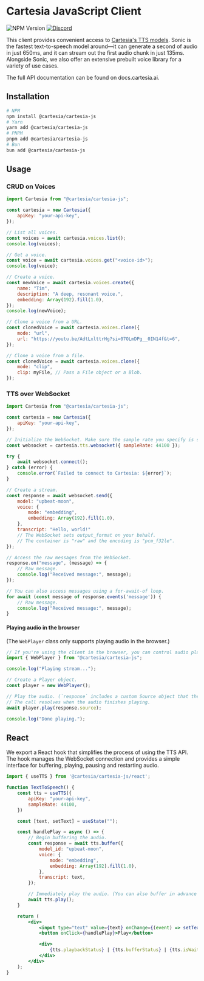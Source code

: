 # Cartesia JavaScript Client

![NPM Version](https://img.shields.io/npm/v/%40cartesia%2Fcartesia-js?logo=npm)
[![Discord](https://badgen.net/badge/black/Cartesia/icon?icon=discord&label)](https://discord.gg/ZVxavqHB9X)

This client provides convenient access to [Cartesia's TTS models](https://cartesia.ai/). Sonic is the fastest text-to-speech model around—it can generate a second of audio in just 650ms, and it can stream out the first audio chunk in just 135ms. Alongside Sonic, we also offer an extensive prebuilt voice library for a variety of use cases.

The full API documentation can be found on docs.cartesia.ai.


## Installation

```bash
# NPM
npm install @cartesia/cartesia-js
# Yarn
yarn add @cartesia/cartesia-js
# PNPM
pnpm add @cartesia/cartesia-js
# Bun
bun add @cartesia/cartesia-js
```

## Usage

### CRUD on Voices

```js
import Cartesia from "@cartesia/cartesia-js";

const cartesia = new Cartesia({
	apiKey: "your-api-key",
});

// List all voices.
const voices = await cartesia.voices.list();
console.log(voices);

// Get a voice.
const voice = await cartesia.voices.get("<voice-id>");
console.log(voice);

// Create a voice.
const newVoice = await cartesia.voices.create({
	name: "Tim",
	description: "A deep, resonant voice.",
	embedding: Array(192).fill(1.0),
});
console.log(newVoice);

// Clone a voice from a URL.
const clonedVoice = await cartesia.voices.clone({
	mode: "url",
	url: "https://youtu.be/AdtLxlttrHg?si=07OLmDPg__0IN14f&t=6",
});

// Clone a voice from a file.
const clonedVoice = await cartesia.voices.clone({
	mode: "clip",
	clip: myFile, // Pass a File object or a Blob.
});
```

### TTS over WebSocket

```js
import Cartesia from "@cartesia/cartesia-js";

const cartesia = new Cartesia({
	apiKey: "your-api-key",
});

// Initialize the WebSocket. Make sure the sample rate you specify is supported.
const websocket = cartesia.tts.websocket({ sampleRate: 44100 });

try {
	await websocket.connect();
} catch (error) {
	console.error(`Failed to connect to Cartesia: ${error}`);
}

// Create a stream.
const response = await websocket.send({
	model: "upbeat-moon",
	voice: {
		mode: "embedding",
		embedding: Array(192).fill(1.0),
	},
	transcript: "Hello, world!"
	// The WebSocket sets output_format on your behalf.
	// The container is "raw" and the encoding is "pcm_f32le".
});

// Access the raw messages from the WebSocket.
response.on("message", (message) => {
	// Raw message.
	console.log("Received message:", message);
});

// You can also access messages using a for-await-of loop.
for await (const message of response.events('message')) {
	// Raw message.
	console.log("Received message:", message);
}
```

#### Playing audio in the browser

(The `WebPlayer` class only supports playing audio in the browser.)

```js
// If you're using the client in the browser, you can control audio playback using our WebPlayer:
import { WebPlayer } from "@cartesia/cartesia-js";

console.log("Playing stream...");

// Create a Player object.
const player = new WebPlayer();

// Play the audio. (`response` includes a custom Source object that the Player can play.)
// The call resolves when the audio finishes playing.
await player.play(response.source);

console.log("Done playing.");
```

## React

We export a React hook that simplifies the process of using the TTS API. The hook manages the WebSocket connection and provides a simple interface for buffering, playing, pausing and restarting audio.

```jsx
import { useTTS } from '@cartesia/cartesia-js/react';

function TextToSpeech() {
	const tts = useTTS({
		apiKey: "your-api-key",
		sampleRate: 44100,
	})

	const [text, setText] = useState("");

	const handlePlay = async () => {
		// Begin buffering the audio.
		const response = await tts.buffer({
			model_id: "upbeat-moon",
			voice: {
				mode: "embedding",
				embedding: Array(192).fill(1.0),
			},
			transcript: text,
		});

		// Immediately play the audio. (You can also buffer in advance and play later.)
		await tts.play();
	}

	return (
		<div>
			<input type="text" value={text} onChange={(event) => setText(event.target.value)} />
			<button onClick={handlePlay}>Play</button>

			<div>
				{tts.playbackStatus} | {tts.bufferStatus} | {tts.isWaiting}
			</div>
		</div>
	);
}
```
